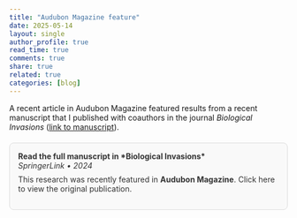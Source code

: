 ```yaml
---
title: "Audubon Magazine feature"
date: 2025-05-14
layout: single
author_profile: true
read_time: true
comments: true
share: true
related: true
categories: [blog]
---
```


A recent article in Audubon Magazine featured results from a recent manuscript that I published with coauthors in the journal *Biological Invasions* ([link to manuscript](https://link.springer.com/article/10.1007/s10530-024-03268-8)).

<div style="border: 1px solid #ddd; padding: 15px; border-radius: 8px; background: #f9f9f9; margin: 20px 0;">
  <a href="https://link.springer.com/article/10.1007/s10530-024-03268-8" target="_blank" style="text-decoration: none; color: #333;">
    <strong>Read the full manuscript in *Biological Invasions*</strong><br>
    <em>SpringerLink • 2024</em><br>
    <p style="margin-top: 8px;">This research was recently featured in <strong>Audubon Magazine</strong>. Click here to view the original publication.</p>
  </a>
</div>





